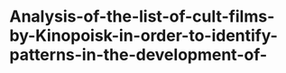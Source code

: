 # Analysis-of-the-list-of-cult-films-by-Kinopoisk-in-order-to-identify-patterns-in-the-development-of-